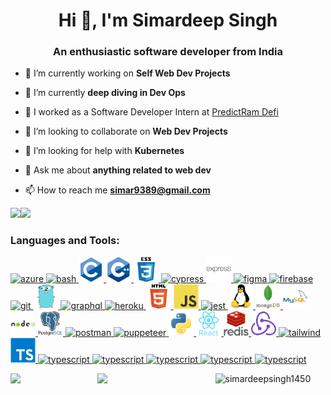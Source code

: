 <!--<img align="center" width="100%" height="200px" src="https://giffiles.alphacoders.com/360/36013.gif"/>-->

<h1 align="center">Hi 👋, I'm Simardeep Singh</h1>
<h3 align="center">An enthusiastic software developer from India</h3>

- 🔭 I’m currently working on **Self Web Dev Projects**

- 🌱 I’m currently **deep diving in Dev Ops**

- 🌱 I worked as a Software Developer Intern at [PredictRam Defi](https://predictram.com/)

- 👯 I’m looking to collaborate on **Web Dev Projects**

- 🤝 I’m looking for help with **Kubernetes**

- 💬 Ask me about **anything related to web dev**

- 📫 How to reach me **simar9389@gmail.com**

<div style="display:flex">
<a href="https://dev.to/simardeepsingh1450">
<img src="https://res.cloudinary.com/practicaldev/image/fetch/s--rX-dH2o3--/c_limit,f_auto,fl_progressive,q_80,w_180/https://dev-to-uploads.s3.amazonaws.com/uploads/badge/badge_image/206/ht-badge.png" height="100px"/>
  </a>
<a href="https://api.badgr.io/public/assertions/GlqUep_5TXGP6QvDcCUJHA?identity__email=smudhar_be21%40thapar.edu">
<img src="https://user-images.githubusercontent.com/9841162/157907786-9033dc8e-7e26-45a0-a230-532c1547d861.png" height="100px"/>
  </a>
</div>

<p align="left">
</p>

<h3 align="left">Languages and Tools:</h3>
<p align="left"> <a href="https://azure.microsoft.com/en-in/" target="_blank" rel="noreferrer"> <img src="https://www.vectorlogo.zone/logos/microsoft_azure/microsoft_azure-icon.svg" alt="azure" width="40" height="40"/> </a> <a href="https://www.gnu.org/software/bash/" target="_blank" rel="noreferrer"> <img src="https://www.vectorlogo.zone/logos/gnu_bash/gnu_bash-icon.svg" alt="bash" width="40" height="40"/> </a> <a href="https://www.cprogramming.com/" target="_blank" rel="noreferrer"> <img src="https://raw.githubusercontent.com/devicons/devicon/master/icons/c/c-original.svg" alt="c" width="40" height="40"/> </a> <a href="https://www.w3schools.com/cpp/" target="_blank" rel="noreferrer"> <img src="https://raw.githubusercontent.com/devicons/devicon/master/icons/cplusplus/cplusplus-original.svg" alt="cplusplus" width="40" height="40"/> </a> <a href="https://www.w3schools.com/css/" target="_blank" rel="noreferrer"> <img src="https://raw.githubusercontent.com/devicons/devicon/master/icons/css3/css3-original-wordmark.svg" alt="css3" width="40" height="40"/> </a> <a href="https://www.cypress.io" target="_blank" rel="noreferrer"> <img src="https://raw.githubusercontent.com/simple-icons/simple-icons/6e46ec1fc23b60c8fd0d2f2ff46db82e16dbd75f/icons/cypress.svg" alt="cypress" width="40" height="40"/> </a> <a href="https://expressjs.com" target="_blank" rel="noreferrer"> <img src="https://raw.githubusercontent.com/devicons/devicon/master/icons/express/express-original-wordmark.svg" alt="express" width="40" height="40"/> </a> <a href="https://www.figma.com/" target="_blank" rel="noreferrer"> <img src="https://www.vectorlogo.zone/logos/figma/figma-icon.svg" alt="figma" width="40" height="40"/> </a> <a href="https://firebase.google.com/" target="_blank" rel="noreferrer"> <img src="https://www.vectorlogo.zone/logos/firebase/firebase-icon.svg" alt="firebase" width="40" height="40"/> </a> <a href="https://git-scm.com/" target="_blank" rel="noreferrer"> <img src="https://www.vectorlogo.zone/logos/git-scm/git-scm-icon.svg" alt="git" width="40" height="40"/> </a> <a href="https://golang.org" target="_blank" rel="noreferrer"> <img src="https://raw.githubusercontent.com/devicons/devicon/master/icons/go/go-original.svg" alt="go" width="40" height="40"/> </a> <a href="https://graphql.org" target="_blank" rel="noreferrer"> <img src="https://www.vectorlogo.zone/logos/graphql/graphql-icon.svg" alt="graphql" width="40" height="40"/> </a> <a href="https://heroku.com" target="_blank" rel="noreferrer"> <img src="https://www.vectorlogo.zone/logos/heroku/heroku-icon.svg" alt="heroku" width="40" height="40"/> </a> <a href="https://www.w3.org/html/" target="_blank" rel="noreferrer"> <img src="https://raw.githubusercontent.com/devicons/devicon/master/icons/html5/html5-original-wordmark.svg" alt="html5" width="40" height="40"/> </a> <a href="https://developer.mozilla.org/en-US/docs/Web/JavaScript" target="_blank" rel="noreferrer"> <img src="https://raw.githubusercontent.com/devicons/devicon/master/icons/javascript/javascript-original.svg" alt="javascript" width="40" height="40"/> </a> <a href="https://jestjs.io" target="_blank" rel="noreferrer"> <img src="https://www.vectorlogo.zone/logos/jestjsio/jestjsio-icon.svg" alt="jest" width="40" height="40"/> </a> <a href="https://www.linux.org/" target="_blank" rel="noreferrer"> <img src="https://raw.githubusercontent.com/devicons/devicon/master/icons/linux/linux-original.svg" alt="linux" width="40" height="40"/> </a> <a href="https://www.mongodb.com/" target="_blank" rel="noreferrer"> <img src="https://raw.githubusercontent.com/devicons/devicon/master/icons/mongodb/mongodb-original-wordmark.svg" alt="mongodb" width="40" height="40"/> </a> <a href="https://www.mysql.com/" target="_blank" rel="noreferrer"> <img src="https://raw.githubusercontent.com/devicons/devicon/master/icons/mysql/mysql-original-wordmark.svg" alt="mysql" width="40" height="40"/> </a> <a href="https://nodejs.org" target="_blank" rel="noreferrer"> <img src="https://raw.githubusercontent.com/devicons/devicon/master/icons/nodejs/nodejs-original-wordmark.svg" alt="nodejs" width="40" height="40"/> </a> 
  <a href="https://www.postgresql.org" target="_blank" rel="noreferrer"> <img src="https://raw.githubusercontent.com/devicons/devicon/master/icons/postgresql/postgresql-original-wordmark.svg" alt="postgresql" width="40" height="40"/> </a> 
  <a href="https://postman.com" target="_blank" rel="noreferrer"> <img src="https://www.vectorlogo.zone/logos/getpostman/getpostman-icon.svg" alt="postman" width="40" height="40"/> </a> 
  <a href="https://github.com/puppeteer/puppeteer" target="_blank" rel="noreferrer"> <img src="https://www.vectorlogo.zone/logos/pptrdev/pptrdev-official.svg" alt="puppeteer" width="40" height="40"/> </a> 
  <a href="https://www.python.org" target="_blank" rel="noreferrer"> <img src="https://raw.githubusercontent.com/devicons/devicon/master/icons/python/python-original.svg" alt="python" width="40" height="40"/> </a> 
  <a href="https://reactjs.org/" target="_blank" rel="noreferrer"> <img src="https://raw.githubusercontent.com/devicons/devicon/master/icons/react/react-original-wordmark.svg" alt="react" width="40" height="40"/> </a> 
  <a href="https://redis.io" target="_blank" rel="noreferrer"> <img src="https://raw.githubusercontent.com/devicons/devicon/master/icons/redis/redis-original-wordmark.svg" alt="redis" width="40" height="40"/> </a> 
  <a href="https://redux.js.org" target="_blank" rel="noreferrer"> <img src="https://raw.githubusercontent.com/devicons/devicon/master/icons/redux/redux-original.svg" alt="redux" width="40" height="40"/> </a> 
  <a href="https://tailwindcss.com/" target="_blank" rel="noreferrer"> <img src="https://www.vectorlogo.zone/logos/tailwindcss/tailwindcss-icon.svg" alt="tailwind" width="40" height="40"/> </a>
  <a href="https://www.typescriptlang.org/" target="_blank" rel="noreferrer"> <img src="https://raw.githubusercontent.com/devicons/devicon/master/icons/typescript/typescript-original.svg" alt="typescript" width="40" height="40"/> </a>
<a href="https://hub.docker.com/" target="_blank" rel="noreferrer"> <img src="https://www.docker.com/wp-content/uploads/2022/03/Moby-logo.png" alt="typescript" height="40"/> </a>
  <a href="https://yaml.org/" target="_blank" rel="noreferrer"> <img src="https://static.thenounproject.com/png/2598367-200.png" alt="typescript" height="40"/> </a>
  <a href="https://nextjs.org/" target="_blank" rel="noreferrer"> <img src="https://upload.wikimedia.org/wikipedia/commons/thumb/8/8e/Nextjs-logo.svg/800px-Nextjs-logo.svg.png" alt="typescript" height="30"/> </a>
  <a href="https://www.ruby-lang.org/en/about/logo/" target="_blank" rel="noreferrer"> <img src="https://e7.pngegg.com/pngimages/980/847/png-clipart-ruby-on-rails-logo-programming-language-rubygems-ruby-angle-design-thumbnail.png" alt="typescript" height="30"/> </a>  
    <a href="https://rubyonrails.org/" target="_blank" rel="noreferrer"> <img src="https://upload.wikimedia.org/wikipedia/commons/thumb/6/62/Ruby_On_Rails_Logo.svg/1200px-Ruby_On_Rails_Logo.svg.png" alt="typescript" height="30"/> </a>  
</p>

<div style="display:flex;flex-direction:row;">
<img style="width:220px" align="center" src="https://github-readme-stats.vercel.app/api/top-langs/?username=simardeepsingh1450&theme=vue-dark&show_icons=true&hide_border=true&layout=compact" />
  
<img style="width:300px" align="center" src="https://github-readme-streak-stats.herokuapp.com/?user=simardeepsingh1450&theme=vue-dark&hide_border=true" />

<img style="width:280px" align="center" src="https://github-readme-stats.vercel.app/api?username=simardeepsingh1450&theme=vue-dark&show_icons=true&hide_border=true&count_private=true" alt="simardeepsingh1450" />
</div>
  


